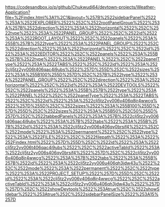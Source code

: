 https://codesandbox.io/p/github/Chukwudi64/devtown-projects/Weather-Application?file=%2Findex.html%3A1%2C1&layout=%257B%2522sidebarPanel%2522%253A%2522EXPLORER%2522%252C%2522rootPanelGroup%2522%253A%257B%2522direction%2522%253A%2522horizontal%2522%252C%2522type%2522%253A%2522PANEL_GROUP%2522%252C%2522id%2522%253A%2522ROOT_LAYOUT%2522%252C%2522panels%2522%253A%255B%257B%2522type%2522%253A%2522PANEL_GROUP%2522%252C%2522direction%2522%253A%2522horizontal%2522%252C%2522id%2522%253A%2522EDITOR%2522%252C%2522panels%2522%253A%255B%257B%2522type%2522%253A%2522PANEL%2522%252C%2522panelType%2522%253A%2522TABS%2522%252C%2522id%2522%253A%2522clj5tz2yy006t406qac4i9ubs%2522%257D%255D%252C%2522sizes%2522%253A%255B100%255D%257D%252C%257B%2522type%2522%253A%2522PANEL_GROUP%2522%252C%2522direction%2522%253A%2522horizontal%2522%252C%2522id%2522%253A%2522DEVTOOLS%2522%252C%2522panels%2522%253A%255B%257B%2522type%2522%253A%2522PANEL%2522%252C%2522panelType%2522%253A%2522TABS%2522%252C%2522id%2522%253A%2522clj5tz2yy006v406q8jr4wwcg%2522%257D%255D%252C%2522sizes%2522%253A%255B100%255D%257D%255D%252C%2522sizes%2522%253A%255B50%252C50%255D%257D%252C%2522tabbedPanels%2522%253A%257B%2522clj5tz2yy006t406qac4i9ubs%2522%253A%257B%2522tabs%2522%253A%255B%257B%2522id%2522%253A%2522clj5tz2yy006s406qy0brsif4%2522%252C%2522mode%2522%253A%2522permanent%2522%252C%2522type%2522%253A%2522FILE%2522%252C%2522filepath%2522%253A%2522%252Findex.html%2522%257D%255D%252C%2522id%2522%253A%2522clj5tz2yy006t406qac4i9ubs%2522%252C%2522activeTabId%2522%253A%2522clj5tz2yy006s406qy0brsif4%2522%257D%252C%2522clj5tz2yy006v406q8jr4wwcg%2522%253A%257B%2522tabs%2522%253A%255B%257B%2522id%2522%253A%2522clj5tz2yy006u406qh3jdw43u%2522%252C%2522mode%2522%253A%2522permanent%2522%252C%2522type%2522%253A%2522PROJECT_SETUP%2522%257D%255D%252C%2522id%2522%253A%2522clj5tz2yy006v406q8jr4wwcg%2522%252C%2522activeTabId%2522%253A%2522clj5tz2yy006u406qh3jdw43u%2522%257D%257D%252C%2522showDevtools%2522%253Atrue%252C%2522showSidebar%2522%253Atrue%252C%2522sidebarPanelSize%2522%253A15%257D
